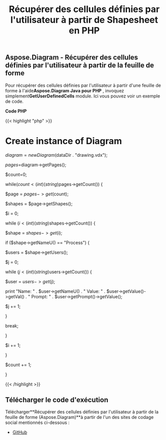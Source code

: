 ﻿---
title: Récupérer des cellules définies par l'utilisateur à partir de Shapesheet en PHP
type: docs
weight: 30
url: /fr/java/retrieve-user-defined-cells-from-shapesheet-in-php/
---
## **Aspose.Diagram - Récupérer des cellules définies par l'utilisateur à partir de la feuille de forme**
 Pour récupérer des cellules définies par l'utilisateur à partir d'une feuille de forme à l'aide**Aspose.Diagram Java pour PHP** , invoquez simplement**GetUserDefinedCells** module. Ici vous pouvez voir un exemple de code.

**Code PHP**

{{< highlight "php" >}}

 # Create instance of Diagram

$diagram=new Diagram($dataDir . "drawing.vdx");

$pages=$diagram->getPages();

$count=0;

while($count<(int)(string)$pages->getCount()) {

$page = $pages->get($count);

$shapes = $page->getShapes();

$i = 0;

while ($i<(int)(string)$shapes->getCount()) {

$shape = $shapes->get($i);

if ($shape->getNameU() == "Process") {

$users = $shape->getUsers();

$j = 0;

while ($j<(int)(string)$users->getCount()) {

$user = $users->get($j);

print "Name: " . $user->getNameU() . " Value: " . $user->getValue()->getVal() . " Prompt: " . $user->getPrompt()->getValue();

$j += 1;

}

break;

}

$i += 1;

}

$count += 1;

}

{{< /highlight >}}
## **Télécharger le code d'exécution**
 Télécharger**Récupérer des cellules définies par l'utilisateur à partir de la feuille de forme (Aspose.Diagram)**à partir de l'un des sites de codage social mentionnés ci-dessous :

- [GitHub](https://github.com/asposediagram/Aspose.Diagram-for-Java/blob/master/Plugins/Aspose_Diagram_Java_for_PHP/src/aspose/diagram/WorkingwithUserdefinedCells/GetUserDefinedCells.php)
